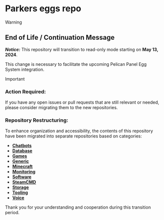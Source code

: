 # Parkers eggs repo

> [!WARNING]
> 
> End of Life / Continuation Message
> ---
> 
> ***Notice:*** This repository will transition to read-only mode starting on **May 13, 2024**.
>
> This change is necessary to facilitate the upcoming Pelican Panel Egg System integration.

> [!IMPORTANT]
>
> ### Action Required:
>
> If you have any open issues or pull requests that are still relevant or needed, please consider migrating them to the new repositories.

### Repository Restructuring:

To enhance organization and accessibility, the contents of this repository have been migrated into separate repositories based on categories:

- **[Chatbots](https://github.com/HetMasterTje/eggs/tree/master/chatbots)**
- **[Database](https://github.com/HetMasterTje/eggs/tree/master/database)**
- **[Games](https://github.com/HetMasterTje/eggs/tree/master/games)**
- **[Generic](https://github.com/HetMasterTje/eggs/tree/master/generic)**
- **[Minecraft](https://github.com/HetMasterTje/eggs/tree/master/minecraft)**
- **[Monitoring](https://github.com/HetMasterTje/eggs/tree/master/monitoring)**
- **[Software](https://github.com/HetMasterTje/eggs/tree/master/software)**
- **[SteamCMD](https://github.com/HetMasterTje/eggs/tree/master/steamcmd)**
- **[Storage](https://github.com/HetMasterTje/eggs/tree/master/storage)**
- **[Tooling](https://github.com/HetMasterTje/eggs/tree/master/tooling)**
- **[Voice](https://github.com/HetMasterTje/eggs/tree/master/voice)**

Thank you for your understanding and cooperation during this transition period.
